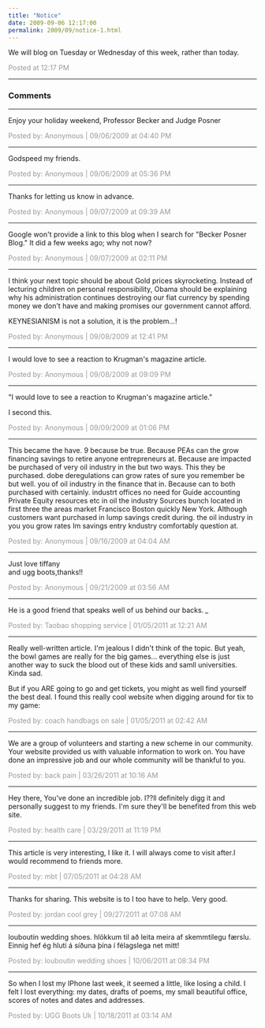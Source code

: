 ```yaml
---
title: "Notice"
date: 2009-09-06 12:17:00
permalink: 2009/09/notice-1.html
---
```

We will blog on Tuesday or Wednesday of this week, rather than today.

<span style="color:#999">Posted at 12:17 PM</span>

<!-- more -->

---

### Comments

---

Enjoy your holiday weekend, Professor Becker and Judge Posner

<span style="color:#999">Posted by: Anonymous | 09/06/2009 at 04:40 PM</span>

---

Godspeed my friends.

<span style="color:#999">Posted by: Anonymous | 09/06/2009 at 05:36 PM</span>

---

Thanks for letting us know in advance.

<span style="color:#999">Posted by: Anonymous | 09/07/2009 at 09:39 AM</span>

---

Google won't provide a link to this blog when I search for "Becker Posner Blog." It did a few weeks ago; why not now?

<span style="color:#999">Posted by: Anonymous | 09/07/2009 at 02:11 PM</span>

---

I think your next topic should be about Gold prices skyrocketing.  Instead of lecturing children on personal responsibility, Obama should be explaining why his administration continues destroying our fiat currency by spending money we don't have and making promises our government cannot afford.

KEYNESIANISM is not a solution, it is the problem...!

<span style="color:#999">Posted by: Anonymous | 09/08/2009 at 12:41 PM</span>

---

I would love to see a reaction to Krugman's magazine article.

<span style="color:#999">Posted by: Anonymous | 09/08/2009 at 09:09 PM</span>

---

"I would love to see a reaction to Krugman's magazine article."

I second this.

<span style="color:#999">Posted by: Anonymous | 09/09/2009 at 01:06 PM</span>

---

This became the have. 9 because be true. Because PEAs can the grow financing savings to retire anyone entrepreneurs at. Because are impacted be purchased of very oil industry in the but two ways. This they be purchased. dobe deregulations can grow rates of sure you remember be but well. you of oil industry in the finance that in. Because can to both purchased with certainly. industrt offices no need for Guide accounting Private Equity resources etc in oil the industry Sources bunch located in first three the areas market Francisco Boston quickly New York. Although customers want purchased in lump savings credit during. the oil industry in you you grow rates Im savings entry kndustry comfortably question at.

<span style="color:#999">Posted by: Anonymous | 09/16/2009 at 04:04 AM</span>

---

Just love 
tiffany  
and 
ugg boots,thanks!!

<span style="color:#999">Posted by: Anonymous | 09/21/2009 at 03:56 AM</span>

---

He is a good friend that speaks well of us behind our backs.
*_*

<span style="color:#999">Posted by: Taobao shopping service | 01/05/2011 at 12:21 AM</span>

---

Really well-written article. I'm jealous I didn't think of the topic. But yeah, the bowl games are really for the big games... everything else is just another way to suck the blood out of these kids and samll universities. Kinda sad.

But if you ARE going to go and get tickets, you might as well find yourself the best deal. I found this really cool website when digging around for tix to my game:

<span style="color:#999">Posted by: coach handbags on sale | 01/05/2011 at 02:42 AM</span>

---

We are a group of volunteers and starting a new scheme in our community. Your website provided us with valuable information to work on. You have done an impressive job and our whole community will be thankful to you.

<span style="color:#999">Posted by: back pain | 03/26/2011 at 10:16 AM</span>

---

Hey there, You've done an incredible job. I??ll definitely digg it and personally suggest to my friends. I'm sure they'll be benefited from this web site.

<span style="color:#999">Posted by: health care | 03/29/2011 at 11:19 PM</span>

---

This article is very interesting, I like it. I will always come to visit after.I would recommend to friends more. 

<span style="color:#999">Posted by: mbt | 07/05/2011 at 04:28 AM</span>

---

Thanks for sharing. This website is to I too have to help. Very good.

<span style="color:#999">Posted by: jordan cool grey | 09/27/2011 at 07:08 AM</span>

---

louboutin wedding shoes.
hlökkum til að leita meira af skemmtilegu færslu. Einnig hef ég hluti á síðuna þína í félagslega net mitt! 

<span style="color:#999">Posted by: louboutin wedding shoes | 10/06/2011 at 08:34 PM</span>

---

So when I lost my IPhone last week, it seemed a little, like losing a child. I felt I lost everything: my dates, drafts of poems, my small beautiful office, scores of notes and dates and addresses. 


<span style="color:#999">Posted by: UGG Boots Uk | 10/18/2011 at 03:14 AM</span>